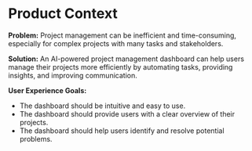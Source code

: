 # Product Context

**Problem:** Project management can be inefficient and time-consuming, especially for complex projects with many tasks and stakeholders.

**Solution:** An AI-powered project management dashboard can help users manage their projects more efficiently by automating tasks, providing insights, and improving communication.

**User Experience Goals:**
- The dashboard should be intuitive and easy to use.
- The dashboard should provide users with a clear overview of their projects.
- The dashboard should help users identify and resolve potential problems.
